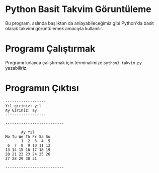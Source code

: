 # Python Basit Takvim Göruntüleme

Bu program, aslında başlıktan da anlayabileceğimiz gibi Python'da basit olarak takvimi görüntülemek amacıyla kullanılır. 

# Programı Çalıştırmak

Programı kolayca çalıştırmak için terminalimize `python3 takvim.py` yazabiliriz.

# Programın Çıktısı

```
------------------
Yıl giriniz: yıl
Ay Giriniz: ay
------------------ 

--------------------------

       Ay Yıl
Mo Tu We Th Fr Sa Su
       1  2  3  4  5
 6  7  8  9 10 11 12
13 14 15 16 17 18 19
20 21 22 23 24 25 26
27 28 29 30 31

--------------------------
```
